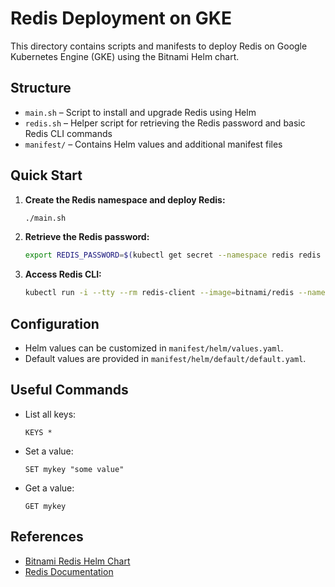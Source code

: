 # Redis Deployment on GKE

This directory contains scripts and manifests to deploy Redis on Google Kubernetes Engine (GKE) using the Bitnami Helm chart.

## Structure

- `main.sh` – Script to install and upgrade Redis using Helm
- `redis.sh` – Helper script for retrieving the Redis password and basic Redis CLI commands
- `manifest/` – Contains Helm values and additional manifest files

## Quick Start

1. **Create the Redis namespace and deploy Redis:**
   ```sh
   ./main.sh
   ```

2. **Retrieve the Redis password:**
   ```sh
   export REDIS_PASSWORD=$(kubectl get secret --namespace redis redis -o jsonpath="{.data.redis-password}" | base64 -d)
   ```

3. **Access Redis CLI:**
   ```sh
   kubectl run -i --tty --rm redis-client --image=bitnami/redis --namespace redis --command -- redis-cli -h redis-master -a $REDIS_PASSWORD
   ```

## Configuration

- Helm values can be customized in `manifest/helm/values.yaml`.
- Default values are provided in `manifest/helm/default/default.yaml`.

## Useful Commands

- List all keys:
  ```
  KEYS *
  ```
- Set a value:
  ```
  SET mykey "some value"
  ```
- Get a value:
  ```
  GET mykey
  ```

## References

- [Bitnami Redis Helm Chart](https://artifacthub.io/packages/helm/bitnami/redis)
- [Redis Documentation](https://redis.io/documentation/)